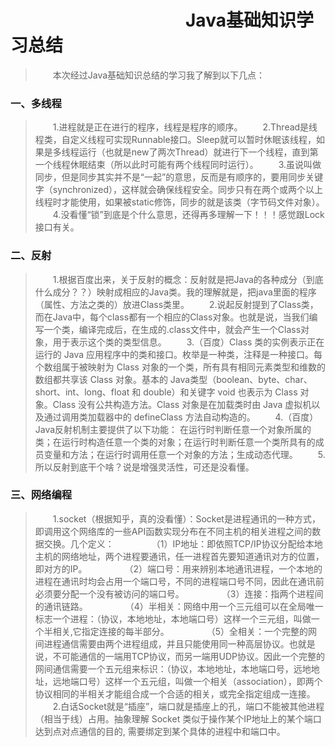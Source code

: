 # &emsp;&emsp;&emsp;&emsp;&emsp;&emsp;&emsp;&emsp;&emsp;&emsp;Java基础知识学习总结
> &emsp;&emsp;本次经过Java基础知识总结的学习我了解到以下几点：
### 一、多线程
> &emsp;&emsp;1.进程就是正在进行的程序，线程是程序的顺序。
> &emsp;&emsp;2.Thread是线程类，自定义线程可实现Runnable接口。Sleep就可以暂时休眠该线程，如果是多线程运行（也就是new了两次Thread）就进行下一个线程，直到第一个线程休眠结束（所以此时可能有两个线程同时运行）。
> &emsp;&emsp;3.虽说叫做同步，但是同步其实并不是“一起”的意思，反而是有顺序的，要用同步关键字（synchronized），这样就会确保线程安全。同步只有在两个或两个以上线程时才能使用，如果被static修饰，同步的就是该类（字节码文件对象）。
> &emsp;&emsp;4.没看懂“锁”到底是个什么意思，还得再多理解一下！！！感觉跟Lock接口有关。
### 二、反射
> &emsp;&emsp;1.根据百度出来，关于反射的概念：反射就是把Java的各种成分（到底什么成分？？）映射成相应的Java类。我的理解就是，把java里面的程序（属性、方法之类的）放进Class类里。
> &emsp;&emsp;2.说起反射提到了Class类，而在Java中，每个class都有一个相应的Class对象。也就是说，当我们编写一个类，编译完成后，在生成的.class文件中，就会产生一个Class对象，用于表示这个类的类型信息。
> &emsp;&emsp;3.（百度）Class 类的实例表示正在运行的 Java 应用程序中的类和接口。枚举是一种类，注释是一种接口。每个数组属于被映射为 Class 对象的一个类，所有具有相同元素类型和维数的数组都共享该 Class 对象。基本的 Java类型（boolean、byte、char、short、int、long、float 和 double）和关键字 void 也表示为 Class 对象。Class 没有公共构造方法。Class 对象是在加载类时由 Java 虚拟机以及通过调用类加载器中的 defineClass 方法自动构造的。
> &emsp;&emsp;4.（百度）Java反射机制主要提供了以下功能： 在运行时判断任意一个对象所属的类；在运行时构造任意一个类的对象；在运行时判断任意一个类所具有的成员变量和方法；在运行时调用任意一个对象的方法；生成动态代理。
> &emsp;&emsp;5.所以反射到底干个啥？说是增强灵活性，可还是没看懂。
### 三、网络编程
> &emsp;&emsp;1.socket（根据知乎，真的没看懂）：Socket是进程通讯的一种方式，即调用这个网络库的一些API函数实现分布在不同主机的相关进程之间的数据交换。几个定义：
> &emsp;&emsp;&emsp;&emsp;（1）IP地址：即依照TCP/IP协议分配给本地主机的网络地址，两个进程要通讯，任一进程首先要知道通讯对方的位置，即对方的IP。
> &emsp;&emsp;&emsp;&emsp;（2）端口号：用来辨别本地通讯进程，一个本地的进程在通讯时均会占用一个端口号，不同的进程端口号不同，因此在通讯前必须要分配一个没有被访问的端口号。
> &emsp;&emsp;&emsp;&emsp;（3）连接：指两个进程间的通讯链路。
> &emsp;&emsp;&emsp;&emsp;（4）半相关：网络中用一个三元组可以在全局唯一标志一个进程：（协议，本地地址，本地端口号）这样一个三元组，叫做一个半相关,它指定连接的每半部分。
> &emsp;&emsp;&emsp;&emsp;（5）全相关：一个完整的网间进程通信需要由两个进程组成，并且只能使用同一种高层协议。也就是说，不可能通信的一端用TCP协议，而另一端用UDP协议。因此一个完整的网间通信需要一个五元组来标识：（协议，本地地址，本地端口号，远地地址，远地端口号）这样一个五元组，叫做一个相关（association），即两个协议相同的半相关才能组合成一个合适的相关，或完全指定组成一连接。
> &emsp;&emsp;2.白话Socket就是“插座”，端口就是插座上的孔，端口不能被其他进程（相当于线）占用。抽象理解 Socket 类似于操作某个IP地址上的某个端口达到点对点通信的目的, 需要绑定到某个具体的进程中和端口中。